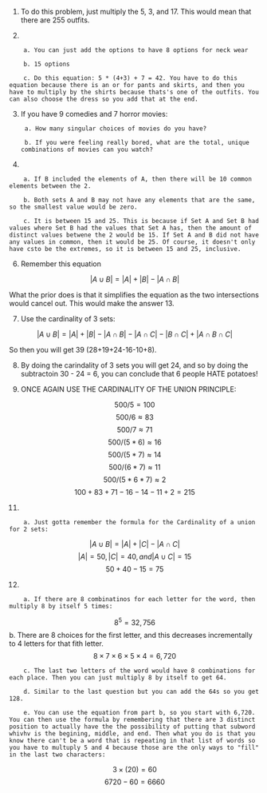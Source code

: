 1. To do this problem, just multiply the 5, 3, and 17. This would mean that there are 255 outfits.

2. 
        
        a. You can just add the options to have 8 options for neck wear

        b. 15 options 

        c. Do this equation: 5 * (4+3) + 7 = 42. You have to do this equation because there is an or for pants and skirts, and then you have to multiply by the shirts because thats's one of the outfits. You can also choose the dress so you add that at the end.

3. If you have 9 comedies and 7 horror movies:
        
        a. How many singular choices of movies do you have?

        b. If you were feeling really bored, what are the total, unique combinations of movies can you watch?


5. 

        a. If B included the elements of A, then there will be 10 common elements between the 2.

        b. Both sets A and B may not have any elements that are the same, so the smallest value would be zero.

        c. It is between 15 and 25. This is because if Set A and Set B had values where Set B had the values that Set A has, then the amount of distinct values betwene the 2 would be 15. If Set A and B did not have any values in common, then it would be 25. Of course, it doesn't only have csto be the extremes, so it is between 15 and 25, inclusive.


6. Remember this equation

$$|A \cup B| = |A| + |B| - |A\cap B|$$

What the prior does is that it simplifies the equation as the two intersections would cancel out. This would make the answer 13.

7. Use the cardinality of 3 sets:

$$|A \cup B| = |A| + |B| - |A\cap B| - |A\cap C| - |B\cap C| + |A\cap B\cap C|$$

So then you will get 39 (28+19+24-16-10+8).

8. By doing the carindality of 3 sets you will get 24, and so by doing the subtractoin 30 - 24 = 6, you can conclude that 6 people HATE potatoes!

9. ONCE AGAIN USE THE CARDINALITY OF THE UNION PRINCIPLE:

$$500/5 = 100$$
$$500/6 \approx 83$$
$$500/7 \approx 71$$
$$500/(5*6) \approx 16$$
$$500/(5*7) \approx 14$$
$$500/(6*7) \approx 11$$
$$500/(5*6*7) \approx 2$$
$$100+83+71-16-14-11+2 = 215$$

11. 
        
        a. Just gotta remember the formula for the Cardinality of a union for 2 sets:

$$|A \cup B| = |A| + |C| - |A\cap C|$$
$$ |A| = 50, |C| = 40, and  |A\cup C| = 15$$
$$ 50 + 40 - 15 = 75$$

12. 
        
        a. If there are 8 combinatinos for each letter for the word, then multiply 8 by itself 5 times: 

$$8^5 = 32,756$$
        b. There are 8 choices for the first letter, and  this decreases incrementally to 4 letters for that fith letter.
$$ 8 \times7\times6\times5\times4 = 6,720$$

        c. The last two letters of the word would have 8 combinations for each place. Then you can just multiply 8 by itself to get 64.

        d. Similar to the last question but you can add the 64s so you get 128.

        e. You can use the equation from part b, so you start with 6,720. You can then use the formula by remembering that there are 3 distinct position to actually have the the possibility of putting that subword whivhv is the begining, middle, and end. Then what you do is that you know there can't be a word that is repeating in that list of words so you have to multuply 5 and 4 because those are the only ways to "fill" in the last two characters:

$$ 3 \times (20) = 60$$
$$ 6720 - 60 = 6660$$ 